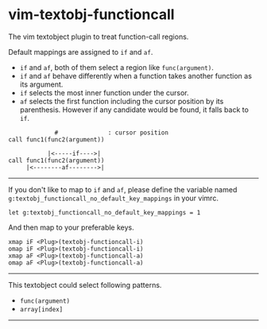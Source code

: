 vim-textobj-functioncall
========================

The vim textobject plugin to treat function-call regions.

Default mappings are assigned to `if` and `af`.

* `if` and `af`, both of them select a region like `func(argument)`.
* `if` and `af` behave differently when a function takes another function as its argument.
* `if` selects the most inner function under the cursor.
* `af` selects the first function including the cursor position by its parenthesis. However if any candidate would be found, it falls back to `if`.


```vim
             #              : cursor position
call func1(func2(argument))

           |<-----if---->|
call func1(func2(argument))
     |<--------af-------->|
```

---

If you don't like to map to `if` and `af`, please define the variable named `g:textobj_functioncall_no_default_key_mappings` in your vimrc.
```vim
let g:textobj_functioncall_no_default_key_mappings = 1
```

And then map to your preferable keys.
```vim
xmap iF <Plug>(textobj-functioncall-i)
omap iF <Plug>(textobj-functioncall-i)
xmap aF <Plug>(textobj-functioncall-a)
omap aF <Plug>(textobj-functioncall-a)
```

---

This textobject could select following patterns.
* `func(argument)`
* `array[index]`

---
